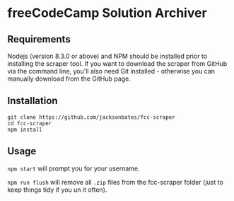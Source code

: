 # freeCodeCamp Solution Archiver

## Requirements

Nodejs (version 8.3.0 or above) and NPM should be installed prior to installing the scraper tool.
If you want to download the scraper from GitHub via the command line, you'll also need Git installed - otherwise you can manually download from the GitHub page.

## Installation

```
git clone https://github.com/jacksonbates/fcc-scraper
cd fcc-scraper
npm install
```

## Usage

`npm start` will prompt you for your username.

`npm run flush` will remove all `.zip` files from the fcc-scraper folder (just to keep things tidy if you un it often).


